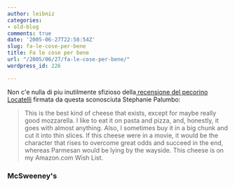 ```yaml
---
author: leibniz
categories:
- old-blog
comments: true
date: '2005-06-27T22:58:54Z'
slug: fa-le-cose-per-bene
title: Fa le cose per bene
url: "/2005/06/27/fa-le-cose-per-bene/"
wordpress_id: 226

---
```

Non c'e nulla di piu inutilmente sfizioso della[ recensione del pecorino
Locatelli](http://www.mcsweeneys.net/links/newfood/#ReviewsofNewFood) firmata da questa sconosciuta Stephanie Palumbo:


> This is the best kind of cheese
that exists, except for maybe really good mozzarella. I like to eat it
on pasta and pizza, and, honestly, it goes with almost anything. Also,
I sometimes buy it in a big chunk and cut it into thin slices. If this
cheese were in a movie, it would be the character that rises to
overcome great odds and succeed in the end, whereas Parmesan would be
lying by the wayside. This cheese is on my Amazon.com Wish List.




### McSweeney's

